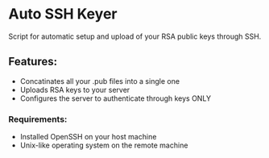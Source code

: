 # Auto SSH Keyer
Script for automatic setup and upload of your RSA public keys through SSH.

## Features:
  - Concatinates all your .pub files into a single one
  - Uploads RSA keys to your server
  - Configures the server to authenticate through keys ONLY

### Requirements:
  - Installed OpenSSH on your host machine
  - Unix-like operating system on the remote machine
